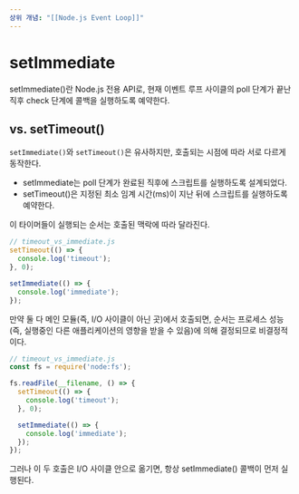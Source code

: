 ```yaml
---
상위 개념: "[[Node.js Event Loop]]"
---
```

# setImmediate
setImmediate()란 Node.js 전용 API로, 현재 이벤트 루프 사이클의 poll 단계가 끝난 직후 check 단계에 콜백을 실행하도록 예약한다.

## vs. setTimeout()
`setImmediate()`와 `setTimeout()`은 유사하지만, 호출되는 시점에 따라 서로 다르게 동작한다.

* setImmediate는 poll 단계가 완료된 직후에 스크립트를 실행하도록 설계되었다.
* setTimeout()은 지정된 최소 임계 시간(ms)이 지난 뒤에 스크립트를 실행하도록 예약한다.

이 타이머들이 실행되는 순서는 호출된 맥락에 따라 달라진다. 

```javascript
// timeout_vs_immediate.js
setTimeout(() => {
  console.log('timeout');
}, 0);

setImmediate(() => {
  console.log('immediate');
});
```

만약 둘 다 메인 모듈(즉, I/O 사이클이 아닌 곳)에서 호출되면, 순서는 프로세스 성능(즉, 실행중인 다른 애플리케이션의 영향을 받을 수 있음)에 의해 결정되므로 비결정적이다.

```javascript
// timeout_vs_immediate.js
const fs = require('node:fs');

fs.readFile(__filename, () => {
  setTimeout(() => {
    console.log('timeout');
  }, 0);

  setImmediate(() => {
    console.log('immediate');
  });
});
```
그러나 이 두 호출은 I/O 사이클 안으로 옮기면, 항상 setImmediate() 콜백이 먼저 실행된다.